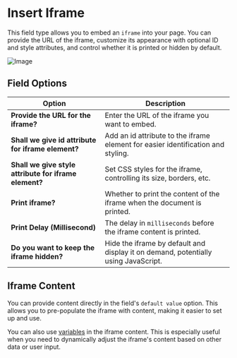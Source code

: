 # Insert Iframe

This field type allows you to embed an `iframe` into your page. You can provide the URL of the iframe, customize its appearance with optional ID and style attributes, and control whether it is printed or hidden by default.

<img src="/image/insert-iframe-01.png" alt="Image">

## Field Options

| Option                                                | Description                                                                        |
| ----------------------------------------------------- | ---------------------------------------------------------------------------------- |
| **Provide the URL for the iframe?**                   | Enter the URL of the iframe you want to embed.                                     |
| **Shall we give id attribute for iframe element?**    | Add an id attribute to the iframe element for easier identification and styling.   |
| **Shall we give style attribute for iframe element?** | Set CSS styles for the iframe, controlling its size, borders, etc.                 |
| **Print iframe?**                                     | Whether to print the content of the iframe when the document is printed.           |
| **Print Delay (Millisecond)**                         | The delay in `milliseconds` before the iframe content is printed.                  |
| **Do you want to keep the iframe hidden?**            | Hide the iframe by default and display it on demand, potentially using JavaScript. |

## Iframe Content

You can provide content directly in the field's `default value` option. This allows you to pre-populate the iframe with content, making it easier to set up and use.

You can also use [variables](/documentation/variable#variable) in the iframe content. This is especially useful when you need to dynamically adjust the iframe's content based on other data or user input.
